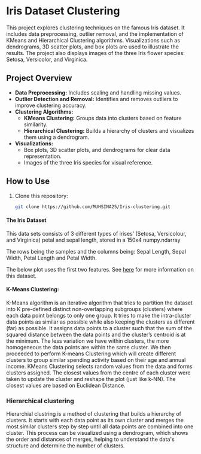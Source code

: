 # Iris Dataset Clustering

This project explores clustering techniques on the famous Iris dataset. It includes data preprocessing, outlier removal, and the implementation of KMeans and Hierarchical Clustering algorithms. Visualizations such as dendrograms, 3D scatter plots, and box plots are used to illustrate the results. The project also displays images of the three Iris flower species: Setosa, Versicolor, and Virginica.

## Project Overview

- **Data Preprocessing:** Includes scaling and handling missing values.
- **Outlier Detection and Removal:** Identifies and removes outliers to improve clustering accuracy.
- **Clustering Algorithms:**
  - **KMeans Clustering:** Groups data into clusters based on feature similarity.
  - **Hierarchical Clustering:** Builds a hierarchy of clusters and visualizes them using a dendrogram.
- **Visualizations:** 
  - Box plots, 3D scatter plots, and dendrograms for clear data representation.
  - Images of the three Iris species for visual reference.

## How to Use

1. Clone this repository:
   ```bash
   git clone https://github.com/MUHSINA25/Iris-clustering.git


#### The Iris Dataset
This data sets consists of 3 different types of irises’ (Setosa, Versicolour, and Virginica) petal and sepal length, stored in a 150x4 numpy.ndarray

The rows being the samples and the columns being: Sepal Length, Sepal Width, Petal Length and Petal Width.

The below plot uses the first two features. See [here](https://en.wikipedia.org/wiki/Iris_flower_data_set) for more information on this dataset.


#### K-Means Clustering:

K-Means algorithm is an iterative algorithm that tries to partition the dataset into K
pre-defined distinct non-overlapping subgroups (clusters) where each data point belongs
to only one group. It tries to make the intra-cluster data points as similar as possible
while also keeping the clusters as different (far) as possible. It assigns data points to a
cluster such that the sum of the squared distance between the data points and the
cluster’s centroid is at the minimum. The less variation we have within clusters, the
more homogeneous the data points are within the same cluster.
We then proceeded to perform K-means Clustering which will create different
clusters to group similar spending activity based on their age and annual income. KMeans Clustering selects random values from the data and forms clusters assigned. The
closest values from the centre of each cluster were taken to update the cluster and
reshape the plot (just like k-NN). The closest values are based on Euclidean Distance.
### Hierarchical clustering 
Hierarchial clustring is a method of clustering that builds a hierarchy of clusters. It starts with each data point as its own cluster and merges the most similar clusters step by step until all data points are combined into one cluster. This process can be visualized using a dendrogram, which shows the order and distances of merges, helping to understand the data's structure and determine the number of clusters.

##
